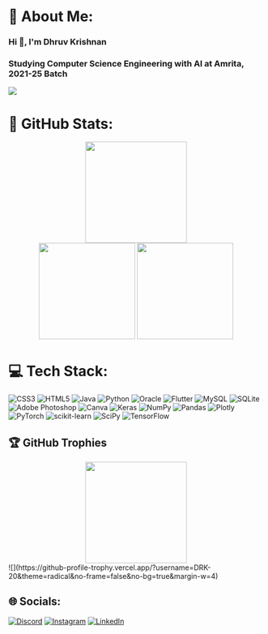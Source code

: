 # 💫 About Me:
### Hi 👋, I'm Dhruv Krishnan
### Studying Computer Science Engineering with AI at Amrita, 2021-25 Batch
[![](https://visitcount.itsvg.in/api?id=DRK-20&icon=4&color=1)](https://visitcount.itsvg.in)

# 💯 GitHub Stats:
<div id="header" align="center">
  <img src="https://github-readme-stats.vercel.app/api?username=DRK-20&theme=shades-of-purple&hide_border=false&include_all_commits=false&count_private=false" height="200"/>
</div>
<div id="header" align="center">
  <img src="https://github-readme-streak-stats.herokuapp.com/?user=DRK-20&theme=shades-of-purple&hide_border=false" height="190"/>
  <img src="https://github-readme-stats.vercel.app/api/top-langs/?username=DRK-20&theme=shades-of-purple&hide_border=false&include_all_commits=false&count_private=false&layout=compact" height="190"/>
</div>

# 💻 Tech Stack:
![CSS3](https://img.shields.io/badge/css3-%231572B6.svg?style=for-the-badge&logo=css3&logoColor=white) ![HTML5](https://img.shields.io/badge/html5-%23E34F26.svg?style=for-the-badge&logo=html5&logoColor=white) ![Java](https://img.shields.io/badge/java-%23ED8B00.svg?style=for-the-badge&logo=java&logoColor=white) ![Python](https://img.shields.io/badge/python-3670A0?style=for-the-badge&logo=python&logoColor=ffdd54) ![Oracle](https://img.shields.io/badge/Oracle-F80000?style=for-the-badge&logo=oracle&logoColor=white) ![Flutter](https://img.shields.io/badge/Flutter-%2302569B.svg?style=for-the-badge&logo=Flutter&logoColor=white) ![MySQL](https://img.shields.io/badge/mysql-%2300f.svg?style=for-the-badge&logo=mysql&logoColor=white) ![SQLite](https://img.shields.io/badge/sqlite-%2307405e.svg?style=for-the-badge&logo=sqlite&logoColor=white) ![Adobe Photoshop](https://img.shields.io/badge/adobephotoshop-%2331A8FF.svg?style=for-the-badge&logo=adobephotoshop&logoColor=white) ![Canva](https://img.shields.io/badge/Canva-%2300C4CC.svg?style=for-the-badge&logo=Canva&logoColor=white) ![Keras](https://img.shields.io/badge/Keras-%23D00000.svg?style=for-the-badge&logo=Keras&logoColor=white) ![NumPy](https://img.shields.io/badge/numpy-%23013243.svg?style=for-the-badge&logo=numpy&logoColor=white) ![Pandas](https://img.shields.io/badge/pandas-%23150458.svg?style=for-the-badge&logo=pandas&logoColor=white) ![Plotly](https://img.shields.io/badge/Plotly-%233F4F75.svg?style=for-the-badge&logo=plotly&logoColor=white) ![PyTorch](https://img.shields.io/badge/PyTorch-%23EE4C2C.svg?style=for-the-badge&logo=PyTorch&logoColor=white) ![scikit-learn](https://img.shields.io/badge/scikit--learn-%23F7931E.svg?style=for-the-badge&logo=scikit-learn&logoColor=white) ![SciPy](https://img.shields.io/badge/SciPy-%230C55A5.svg?style=for-the-badge&logo=scipy&logoColor=%white) ![TensorFlow](https://img.shields.io/badge/TensorFlow-%23FF6F00.svg?style=for-the-badge&logo=TensorFlow&logoColor=white)

## 🏆 GitHub Trophies
<div id="header" align="center">
  <img src="https://github-profile-trophy.vercel.app/?username=DRK-20&theme=radical&no-frame=false&no-bg=true&margin-w=4" height="200"/>
</div>
![](https://github-profile-trophy.vercel.app/?username=DRK-20&theme=radical&no-frame=false&no-bg=true&margin-w=4)

## 🌐 Socials:
[![Discord](https://img.shields.io/badge/Discord-%237289DA.svg?logo=discord&logoColor=white)](htttps://discord.gg/Dhruv20#9848) [![Instagram](https://img.shields.io/badge/Instagram-%23E4405F.svg?logo=Instagram&logoColor=white)](https://instagram.com/drk_kai20) [![LinkedIn](https://img.shields.io/badge/LinkedIn-%230077B5.svg?logo=linkedin&logoColor=white)](https://linkedin.com/in/dhruv-krishnan-65772923a/) 
